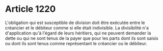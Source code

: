 # Article 1220

L'obligation qui est susceptible de division doit être exécutée entre le créancier et le débiteur comme si elle était indivisible. La divisibilité n'a d'application qu'à l'égard de leurs héritiers, qui ne peuvent demander la dette ou qui ne sont tenus de la payer que pour les parts dont ils sont saisis ou dont ils sont tenus comme représentant le créancier ou le débiteur.